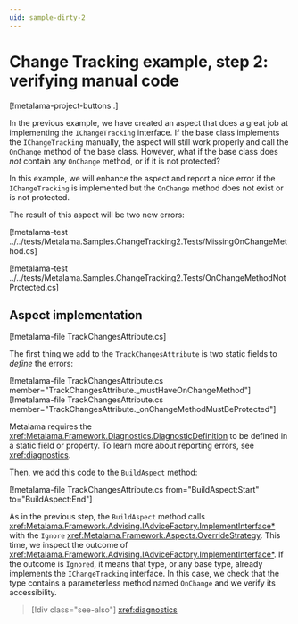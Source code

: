 ```yaml
---
uid: sample-dirty-2
---
```


# Change Tracking example, step 2: verifying manual code

[!metalama-project-buttons .]

In the previous example, we have created an aspect that does a great job at implementing the `IChangeTracking` interface. If the base class implements the `IChangeTracking` manually, the aspect will still work properly and call the `OnChange` method of the base class. However, what if the base class does _not_ contain any `OnChange` method, or if it is not protected?

In this example, we will enhance the aspect and report a nice error if the `IChangeTracking` is implemented but the `OnChange` method does not exist or is not protected.

The result of this aspect will be two new errors:

[!metalama-test ../../tests/Metalama.Samples.ChangeTracking2.Tests/MissingOnChangeMethod.cs]

[!metalama-test ../../tests/Metalama.Samples.ChangeTracking2.Tests/OnChangeMethodNotProtected.cs]

## Aspect implementation

[!metalama-file TrackChangesAttribute.cs]

The first thing we add to the `TrackChangesAttribute` is two static fields to _define_ the errors:

[!metalama-file TrackChangesAttribute.cs member="TrackChangesAttribute._mustHaveOnChangeMethod"]
[!metalama-file TrackChangesAttribute.cs member="TrackChangesAttribute._onChangeMethodMustBeProtected"]

Metalama requires the <xref:Metalama.Framework.Diagnostics.DiagnosticDefinition> to be defined in a static field or property. To learn more about reporting errors, see <xref:diagnostics>.

Then, we add this code to the `BuildAspect` method:

[!metalama-file TrackChangesAttribute.cs from="BuildAspect:Start" to="BuildAspect:End"]

As in the previous step, the `BuildAspect` method calls <xref:Metalama.Framework.Advising.IAdviceFactory.ImplementInterface*> with the `Ignore`  <xref:Metalama.Framework.Aspects.OverrideStrategy>.  This time, we inspect the outcome of <xref:Metalama.Framework.Advising.IAdviceFactory.ImplementInterface*>. If the outcome is `Ignored`, it means that type, or any base type, already implements the `IChangeTracking` interface. In this case, we check that the type contains a parameterless method named `OnChange` and we verify its accessibility.

> [!div class="see-also"]
> <xref:diagnostics>
